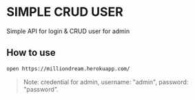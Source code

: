 
# SIMPLE CRUD USER

Simple API for login & CRUD user for admin

## How to use
```sh
open https://milliondream.herokuapp.com/
```
> Note: credential for admin, username: "admin", password: "password".

